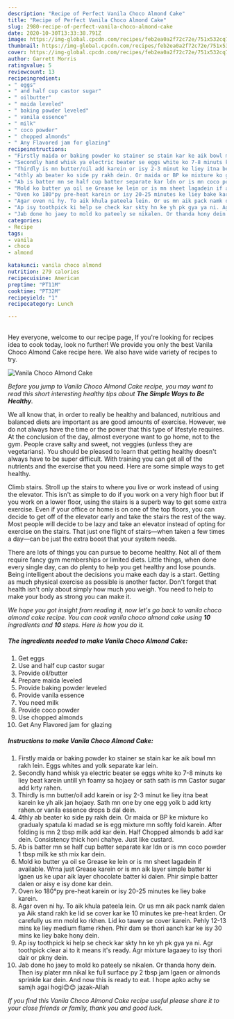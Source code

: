 ```yaml
---
description: "Recipe of Perfect Vanila Choco Almond Cake"
title: "Recipe of Perfect Vanila Choco Almond Cake"
slug: 2980-recipe-of-perfect-vanila-choco-almond-cake
date: 2020-10-30T13:33:38.791Z
image: https://img-global.cpcdn.com/recipes/feb2ea0a2f72c72e/751x532cq70/vanila-choco-almond-cake-recipe-main-photo.jpg
thumbnail: https://img-global.cpcdn.com/recipes/feb2ea0a2f72c72e/751x532cq70/vanila-choco-almond-cake-recipe-main-photo.jpg
cover: https://img-global.cpcdn.com/recipes/feb2ea0a2f72c72e/751x532cq70/vanila-choco-almond-cake-recipe-main-photo.jpg
author: Garrett Morris
ratingvalue: 5
reviewcount: 13
recipeingredient:
- " eggs"
- " and half cup castor sugar"
- " oilbutter"
- " maida leveled"
- " baking powder leveled"
- " vanila essence"
- " milk"
- " coco powder"
- " chopped almonds"
- " Any Flavored jam for glazing"
recipeinstructions:
- "Firstly maida or baking powder ko stainer se stain kar ke aik bowl mn rakh lein. Eggs whites and yolk separate kar lein."
- "Secondly hand whisk ya electric beater se eggs white ko 7-8 minuts ke liey beat karein untill yh foamy sa hojaey or sath sath is mn Castor sugar add krty rahen."
- "Thirdly is mn butter/oil add karein or isy 2-3 minut ke liey itna beat karein ke yh aik jan hojaey. Sath mn one by one egg yolk b add krty rahen.or vanila essence drops b dal dein."
- "4thly ab beater ko side py rakh dein. Or maida or BP ke mixture ko gradualy spatula ki madad se is egg mixture mn softly fold karein. After folding is mn 2 tbsp milk add kar dein. Half Chopped almonds b add kar dein. Consistency thick honi chahye. Just like custard."
- "Ab is batter mn se half cup batter separate kar ldn or is mn coco powder 1 tbsp milk ke sth mix kar dein."
- "Mold ko butter ya oil se Grease ke lein or is mn sheet lagadein if available. Wrna just Grease karein or is mn aik layer simple batter ki lgaen us ke upar aik layer chocolate batter ki dalen. Phir simple batter dalen or aisy e isy done kar dein."
- "Oven ko 180°py pre-heat karein or isy 20-25 minutes ke liey bake karein."
- "Agar oven ni hy. To aik khula pateela lein. Or us mn aik pack namk dalen ya Aik stand rakh ke lid se cover kar ke 10 minutes ke pre-heat krden. Or carefully us mn mold ko rkhen. Lid ko tawey se cover karein. Pehly 12-13 mins ke liey medium flame rkhen. Phir dam se thori aanch kar ke isy 30 mins ke liey bake hony dein."
- "Ap isy toothpick ki help se check kar skty hn ke yh pk gya ya ni. Agr toothpick clear ai to it means it&#39;s ready. Agr mixture lagaaey to isy thori dair or pkny dein."
- "Jab done ho jaey to mold ko pateely se nikalen. Or thanda hony dein. Then isy plater mn nikal ke full surface py 2 tbsp jam lgaen or almonds sprinkle kar dein. And now this is ready to eat. I hope apko achy se samjh agai hogi😊😊 jazak-Allah"
categories:
- Recipe
tags:
- vanila
- choco
- almond

katakunci: vanila choco almond 
nutrition: 279 calories
recipecuisine: American
preptime: "PT11M"
cooktime: "PT32M"
recipeyield: "1"
recipecategory: Lunch

---
```

<br>
Hey everyone, welcome to our recipe page, If you're looking for recipes idea to cook today, look no further! We provide you only the best Vanila Choco Almond Cake recipe here. We also have wide variety of recipes to try.
<br>


![Vanila Choco Almond Cake](https://img-global.cpcdn.com/recipes/feb2ea0a2f72c72e/751x532cq70/vanila-choco-almond-cake-recipe-main-photo.jpg)

<i>Before you jump to Vanila Choco Almond Cake recipe, you may want to read this short interesting healthy tips about <strong>The Simple Ways to Be Healthy</strong>.</i>

We all know that, in order to really be healthy and balanced, nutritious and balanced diets are important as are good amounts of exercise. However, we do not always have the time or the power that this type of lifestyle requires. At the conclusion of the day, almost everyone want to go home, not to the gym. People crave salty and sweet, not veggies (unless they are vegetarians). You should be pleased to learn that getting healthy doesn't always have to be super difficult. With training you can get all of the nutrients and the exercise that you need. Here are some simple ways to get healthy.

Climb stairs. Stroll up the stairs to where you live or work instead of using the elevator. This isn't as simple to do if you work on a very high floor but if you work on a lower floor, using the stairs is a superb way to get some extra exercise. Even if your office or home is on one of the top floors, you can decide to get off of the elevator early and take the stairs the rest of the way. Most people will decide to be lazy and take an elevator instead of opting for exercise on the stairs. That just one flight of stairs—when taken a few times a day—can be just the extra boost that your system needs. 

There are lots of things you can pursue to become healthy. Not all of them require fancy gym memberships or limited diets. Little things, when done every single day, can do plenty to help you get healthy and lose pounds. Being intelligent about the decisions you make each day is a start. Getting as much physical exercise as possible is another factor. Don't forget that health isn't only about simply how much you weigh. You need to help to make your body as strong you can make it. 


<i>We hope you got insight from reading it, now let's go back to vanila choco almond cake recipe. You can cook vanila choco almond cake using <strong>10</strong> ingredients and <strong>10</strong> steps. Here is how you do it.
</i>

##### The ingredients needed to make Vanila Choco Almond Cake:

1. Get  eggs
1. Use  and half cup castor sugar
1. Provide  oil/butter
1. Prepare  maida leveled
1. Provide  baking powder leveled
1. Provide  vanila essence
1. You need  milk
1. Provide  coco powder
1. Use  chopped almonds
1. Get  Any Flavored jam for glazing


##### Instructions to make Vanila Choco Almond Cake:

1. Firstly maida or baking powder ko stainer se stain kar ke aik bowl mn rakh lein. Eggs whites and yolk separate kar lein.
1. Secondly hand whisk ya electric beater se eggs white ko 7-8 minuts ke liey beat karein untill yh foamy sa hojaey or sath sath is mn Castor sugar add krty rahen.
1. Thirdly is mn butter/oil add karein or isy 2-3 minut ke liey itna beat karein ke yh aik jan hojaey. Sath mn one by one egg yolk b add krty rahen.or vanila essence drops b dal dein.
1. 4thly ab beater ko side py rakh dein. Or maida or BP ke mixture ko gradualy spatula ki madad se is egg mixture mn softly fold karein. After folding is mn 2 tbsp milk add kar dein. Half Chopped almonds b add kar dein. Consistency thick honi chahye. Just like custard.
1. Ab is batter mn se half cup batter separate kar ldn or is mn coco powder 1 tbsp milk ke sth mix kar dein.
1. Mold ko butter ya oil se Grease ke lein or is mn sheet lagadein if available. Wrna just Grease karein or is mn aik layer simple batter ki lgaen us ke upar aik layer chocolate batter ki dalen. Phir simple batter dalen or aisy e isy done kar dein.
1. Oven ko 180°py pre-heat karein or isy 20-25 minutes ke liey bake karein.
1. Agar oven ni hy. To aik khula pateela lein. Or us mn aik pack namk dalen ya Aik stand rakh ke lid se cover kar ke 10 minutes ke pre-heat krden. Or carefully us mn mold ko rkhen. Lid ko tawey se cover karein. Pehly 12-13 mins ke liey medium flame rkhen. Phir dam se thori aanch kar ke isy 30 mins ke liey bake hony dein.
1. Ap isy toothpick ki help se check kar skty hn ke yh pk gya ya ni. Agr toothpick clear ai to it means it&#39;s ready. Agr mixture lagaaey to isy thori dair or pkny dein.
1. Jab done ho jaey to mold ko pateely se nikalen. Or thanda hony dein. Then isy plater mn nikal ke full surface py 2 tbsp jam lgaen or almonds sprinkle kar dein. And now this is ready to eat. I hope apko achy se samjh agai hogi😊😊 jazak-Allah


<i>If you find this Vanila Choco Almond Cake recipe useful please share it to your close friends or family, thank you and good luck.</i>
